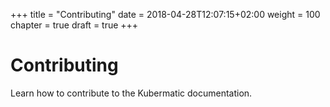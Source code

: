 +++
title = "Contributing"
date = 2018-04-28T12:07:15+02:00
weight = 100
chapter = true
draft = true
+++


# Contributing

Learn how to contribute to the Kubermatic documentation.
